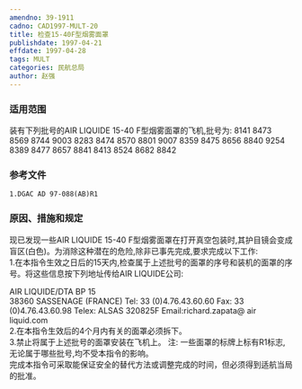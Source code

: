 ```yaml
---
amendno: 39-1911  
cadno: CAD1997-MULT-20  
title: 检查15-40F型烟雾面罩  
publishdate: 1997-04-21  
effdate: 1997-04-28  
tags: MULT  
categories: 民航总局  
author: 赵强  
---
```

  
### 适用范围  
装有下列批号的AIR LIQUIDE 15-40 F型烟雾面罩的飞机,批号为:
8141  8473  8569  8744  9003
8283  8474  8570  8801  9007
8359  8475  8656  8840  9254
8389  8477   8657  8841
8413  8524  8682  8842  
  
<!--more-->  
### 参考文件  
    1.DGAC AD 97-088(AB)R1  
  
### 原因、措施和规定  
现已发现一些AIR LIQUIDE 15-40 F型烟雾面罩在打开真空包装时,其护目镜会变成盲区(白色)。为消除这种潜在的危险,除非已事先完成,要求完成以下工作:  
    1.在本指令生效之日后的15天内,检查属于上述批号的面罩的序号和装机的面罩的序号。将这些信息按下列地址传给AIR LIQUIDE公司:  
        
AIR LIQUIDE/DTA BP 15  
                38360 SASSENAGE (FRANCE) Tel: 33 (0)4.76.43.60.60 Fax: 33 (0)4.76.43.60.98            Telex: ALSAS 320825F            Email:richard.zapata@ air liquid.com  
    2.在本指令生效后的4个月内有关的面罩必须拆下。  
    3.禁止将属于上述批号的面罩安装在飞机上。 注: 一些面罩的标牌上标有R1标志,无论属于哪些批号,均不受本指令的影响。  
    完成本指令可采取能保证安全的替代方法或调整完成的时间，但必须得到适航当局的批准。  
